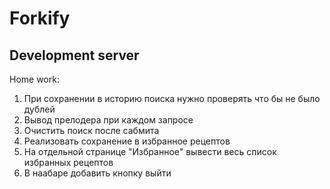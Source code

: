 # Forkify


## Development server

Home work:
1. При сохранении в историю поиска нужно проверять что бы не было дублей
2. Вывод прелодера при каждом запросе
3. Очистить поиск после сабмита
4. Реализовать сохранение в избранное рецептов
5. На отдельной странице "Избранное" вывести весь список избранных рецептов
6. В наабаре добавить кнопку выйти


